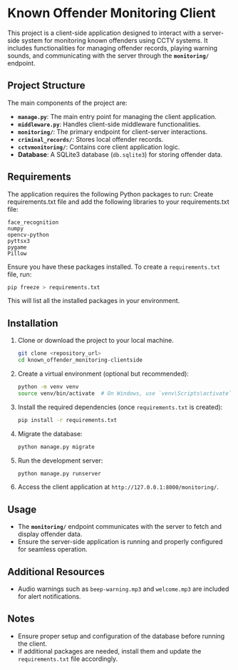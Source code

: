 # Known Offender Monitoring Client

This project is a client-side application designed to interact with a server-side system for monitoring known offenders using CCTV systems. It includes functionalities for managing offender records, playing warning sounds, and communicating with the server through the **`monitoring/`** endpoint.

## Project Structure

The main components of the project are:
- **`manage.py`**: The main entry point for managing the client application.
- **`middleware.py`**: Handles client-side middleware functionalities.
- **`monitoring/`**: The primary endpoint for client-server interactions.
- **`criminal_records/`**: Stores local offender records.
- **`cctvmonitoring/`**: Contains core client application logic.
- **Database**: A SQLite3 database (`db.sqlite3`) for storing offender data.

## Requirements

The application requires the following Python packages to run:
Create requirements.txt file and add the following libraries to your requirements.txt file:

```
face_recognition
numpy
opencv-python
pyttsx3
pygame
Pillow
```

Ensure you have these packages installed. To create a `requirements.txt` file, run:

```bash
pip freeze > requirements.txt
```

This will list all the installed packages in your environment.

## Installation

1. Clone or download the project to your local machine.

   ```bash
   git clone <repository_url>
   cd known_offender_monitoring-clientside
   ```

2. Create a virtual environment (optional but recommended):

   ```bash
   python -m venv venv
   source venv/bin/activate  # On Windows, use `venv\Scripts\activate`
   ```

3. Install the required dependencies (once `requirements.txt` is created):

   ```bash
   pip install -r requirements.txt
   ```

4. Migrate the database:

   ```bash
   python manage.py migrate
   ```

5. Run the development server:

   ```bash
   python manage.py runserver
   ```

6. Access the client application at `http://127.0.0.1:8000/monitoring/`.

## Usage

- The **`monitoring/`** endpoint communicates with the server to fetch and display offender data.
- Ensure the server-side application is running and properly configured for seamless operation.

## Additional Resources

- Audio warnings such as `beep-warning.mp3` and `welcome.mp3` are included for alert notifications.

## Notes

- Ensure proper setup and configuration of the database before running the client.
- If additional packages are needed, install them and update the `requirements.txt` file accordingly.
